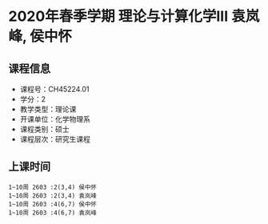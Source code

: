 # 2020年春季学期 理论与计算化学III 袁岚峰, 侯中怀






## 课程信息

- 课程号：CH45224.01
- 学分：2
- 教学类型：理论课
- 开课单位：化学物理系
- 课程类别：硕士
- 课程层次：研究生课程

## 上课时间

```
1~10周 2603 :2(3,4) 侯中怀
1~10周 2603 :2(3,4) 袁岚峰
1~10周 2603 :4(6,7) 侯中怀
1~10周 2603 :4(6,7) 袁岚峰
```

